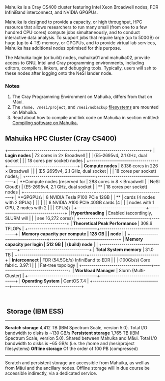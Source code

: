 Mahuika is a Cray CS400 cluster featuring Intel Xeon Broadwell nodes,
FDR InfiniBand interconnect, and NVIDIA GPGPUs.

Mahuika is designed to provide a capacity, or high throughput, HPC
resource that allows researchers to run many small (from one to a few
hundred CPU cores) compute jobs simultaneously, and to conduct
interactive data analysis. To support jobs that require large (up to
500GB) or huge (up to 4 TB) memory, or GPGPUs, and to provide virtual
lab services, Mahuika has additional nodes optimised for this purpose.

The Mahuika login (or build) nodes, mahuika01 and mahuika02, provide
access to GNU, Intel and Cray programming environments, including
editors, compilers, linkers, and debugging tools. Typically, users will
ssh to these nodes after logging onto the NeSI lander node.

### Notes

1.  The Cray Programming Environment on Mahuika, differs from that on
    Māui.
2.  The `/home, /nesi/project`, and `/nesi/nobackup`
    [filesystems](https://support.nesi.org.nz/hc/en-gb/articles/360000177256)
    are mounted on Mahuika.
3.  Read about how to compile and link code on Mahuika in section
    entitled: [Compiling software on
    Mahuika.](https://support.nesi.org.nz/hc/en-gb/articles/360000329015)

Mahuika HPC Cluster (Cray CS400)
--------------------------------

+-----------------------------------+-----------------------------------+
| **Login nodes**                   | 72 cores in 2× Broadwell          |
|                                   | (E5-2695v4, 2.1 GHz, dual socket  |
|                                   | 18 cores per socket) nodes        |
+-----------------------------------+-----------------------------------+
| **Compute nodes**                 | 8,136 cores in 226 × Broadwell    |
|                                   | (E5-2695v4, 2.1 GHz, dual socket  |
|                                   | 18 cores per socket) nodes;       |
+-----------------------------------+-----------------------------------+
| **Compute nodes (reserved for     | 288 cores in 8 × Broadwell        |
| NeSI Cloud)\                      | (E5-2695v4, 2.1 GHz, dual socket  |
| **                                | 18 cores per socket) nodes        |
+-----------------------------------+-----------------------------------+
| **GPGPUs\                         | 8 NVIDIA Tesla P100 PCIe 12GB     |
| **                                | cards (4 nodes with 2 GPUs)       |
|                                   |                                   |
|                                   | 8 NVIDIA A100 PCIe 40GB cards (4  |
|                                   | nodes with 1 GPU, 2 nodes with 2  |
|                                   | GPUs)\                            |
+-----------------------------------+-----------------------------------+
| **Hyperthreading**                | Enabled (accordingly, SLURM will  |
|                                   | see 16,272 cores)                 |
+-----------------------------------+-----------------------------------+
| **Theoretical Peak Performance**  | 308.6 TFLOPs                      |
+-----------------------------------+-----------------------------------+
| **Memory capacity per compute     | 128 GB                            |
| node**                            |                                   |
+-----------------------------------+-----------------------------------+
| **Memory capacity per login       | 512 GB                            |
| (build) node**                    |                                   |
+-----------------------------------+-----------------------------------+
| **Total System memory**           | 31.0 TB                           |
+-----------------------------------+-----------------------------------+
| **Interconnect**                  | FDR (54.5Gb/s) InfiniBand to EDR  |
|                                   | (100Gb/s) Core fabric. 3.97:1     |
|                                   | Fat-tree topology                 |
+-----------------------------------+-----------------------------------+
| **Workload Manager**              | Slurm (Multi-Cluster)             |
+-----------------------------------+-----------------------------------+
| **Operating System**              | CentOS 7.4                        |
+-----------------------------------+-----------------------------------+

 

 Storage (IBM ESS)
------------------

  ------------------------ -----------------------------------------------------------------------------------------------------------------------------------------------------------------------
  **Scratch storage**      4,412 TB (IBM Spectrum Scale, version 5.0). Total I/O bandwidth to disks is \~130 GB/s
  **Persistent storage**   1,765 TB (IBM Spectrum Scale, version 5.0). Shared between Mahuika and Māui. Total I/O bandwidth to disks is \~65 GB/s (i.e. the /home and /nesi/project filesystems)
  **Offline storage**      Of the order of 100 PB (compressed)
  ------------------------ -----------------------------------------------------------------------------------------------------------------------------------------------------------------------

Scratch and persistent storage are accessible from Mahuika, as well as
from Māui and the ancillary nodes. Offline storage will in due course be
accessible indirectly, via a dedicated service.

 

 
